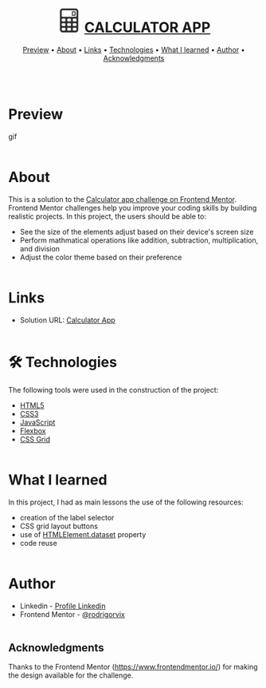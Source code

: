 <h1 align="center">
    <img src="./images/calculator-icon.png" alt="My cool logo"/>
    <a href="https://rodrigorvix.github.io/challenges-frontendmentor/calculator-app">CALCULATOR APP</a>
</h1>
<p align="center">
 <a href="#preview">Preview</a> •
 <a href="#about">About</a> • 
 <a href="#links">Links</a> • 
 <a href="#technologies">Technologies</a> • 
 <a href="#what-i-learned">What I learned</a> • 
 <a href="#author">Author</a> • 
 <a href="#acknowledgments">Acknowledgments</a> 
</p><br><br>

# Preview

gif
<br><br>

# About

This is a solution to the [Calculator app challenge on Frontend Mentor](https://www.frontendmentor.io/challenges/calculator-app-9lteq5N29). Frontend Mentor challenges help you improve your coding skills by building realistic projects.
In this project, the users should be able to:

- See the size of the elements adjust based on their device's screen size
- Perform mathmatical operations like addition, subtraction, multiplication, and division
- Adjust the color theme based on their preference
  <br><br>

# Links

- Solution URL: [Calculator App](https://rodrigorvix.github.io/challenges-frontendmentor/calculator-app/)
  <br><br>

# 🛠 Technologies

The following tools were used in the construction of the project:

- [HTML5](https://developer.mozilla.org/en-US/docs/Glossary/HTML5)
- [CSS3](https://developer.mozilla.org/pt-BR/docs/Web/CSS)
- [JavaScript](https://developer.mozilla.org/pt-BR/docs/Web/JavaScript)
- [Flexbox](https://developer.mozilla.org/pt-BR/docs/Web/CSS/CSS_Flexible_Box_Layout/Basic_Concepts_of_Flexbox)
- [CSS Grid](https://developer.mozilla.org/pt-BR/docs/Web/CSS/CSS_Grid_Layout)
  <br><br>

# What I learned

In this project, I had as main lessons the use of the following resources:

- creation of the label selector
- CSS grid layout buttons
- use of [HTMLElement.dataset](https://developer.mozilla.org/pt-BR/docs/Web/API/HTMLOrForeignElement/dataset) property
- code reuse
  <br><br>

# Author

- Linkedin - [Profile Linkedin](https://www.linkedin.com/in/rodrigovitoriense/)
- Frontend Mentor - [@rodrigorvix](https://www.frontendmentor.io/profile/rodrigorvix)
  <br><br>

## Acknowledgments

Thanks to the Frontend Mentor (https://www.frontendmentor.io/) for making the design available for the challenge.
